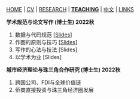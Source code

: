 [HOME](./index.md) | [CV](./assets/CV_FanghaoChen_220509.pdf) | [RESEARCH](./research.md) | [**TEACHING**](./teaching.md) | [中文](./chinesepage.md) | [LINKS](./links.md)

**学术规范与论文写作 (博士生) 2022秋** <br/>
1. 数据与代码规范   [[Slides](./assets/Lec1_CodeData_220911.pdf)] <br/>
2. 作图的原则与技巧 [[Slides](./assets/Lec1_Figure_220911.pdf)] <br/>
3. 写作的心法与技法 [Slides]<br/>
4. 以学术为业       [Slides] <br/>

**城市经济理论与珠三角合作研究 (博士生) 2022秋** <br/>
1. 跨国公司、FDI与全球价值链 <br/>
2. 侨商直接投资与珠三角经济圈发展 <br/>
